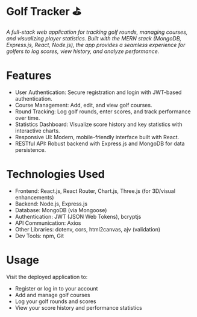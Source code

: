 # Golf Tracker ⛳
###### A full-stack web application for tracking golf rounds, managing courses, and visualizing player statistics. Built with the MERN stack (MongoDB, Express.js, React, Node.js), the app provides a seamless experience for golfers to log scores, view history, and analyze performance.
# Features
- User Authentication: Secure registration and login with JWT-based authentication.
- Course Management: Add, edit, and view golf courses.
- Round Tracking: Log golf rounds, enter scores, and track performance over time.
- Statistics Dashboard: Visualize score history and key statistics with interactive charts.
- Responsive UI: Modern, mobile-friendly interface built with React.
- RESTful API: Robust backend with Express.js and MongoDB for data persistence.
# Technologies Used
- Frontend: React.js, React Router, Chart.js, Three.js (for 3D/visual enhancements)
- Backend: Node.js, Express.js
- Database: MongoDB (via Mongoose)
- Authentication: JWT (JSON Web Tokens), bcryptjs
- API Communication: Axios
- Other Libraries: dotenv, cors, html2canvas, ajv (validation)
- Dev Tools: npm, Git
# Usage
Visit the deployed application to:
- Register or log in to your account
- Add and manage golf courses
- Log your golf rounds and scores
- View your score history and performance statistics